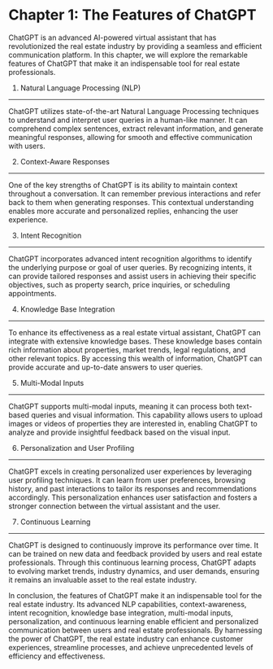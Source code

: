 Chapter 1: The Features of ChatGPT
==================================

ChatGPT is an advanced AI-powered virtual assistant that has revolutionized the real estate industry by providing a seamless and efficient communication platform. In this chapter, we will explore the remarkable features of ChatGPT that make it an indispensable tool for real estate professionals.

1. Natural Language Processing (NLP)
------------------------------------

ChatGPT utilizes state-of-the-art Natural Language Processing techniques to understand and interpret user queries in a human-like manner. It can comprehend complex sentences, extract relevant information, and generate meaningful responses, allowing for smooth and effective communication with users.

2. Context-Aware Responses
--------------------------

One of the key strengths of ChatGPT is its ability to maintain context throughout a conversation. It can remember previous interactions and refer back to them when generating responses. This contextual understanding enables more accurate and personalized replies, enhancing the user experience.

3. Intent Recognition
---------------------

ChatGPT incorporates advanced intent recognition algorithms to identify the underlying purpose or goal of user queries. By recognizing intents, it can provide tailored responses and assist users in achieving their specific objectives, such as property search, price inquiries, or scheduling appointments.

4. Knowledge Base Integration
-----------------------------

To enhance its effectiveness as a real estate virtual assistant, ChatGPT can integrate with extensive knowledge bases. These knowledge bases contain rich information about properties, market trends, legal regulations, and other relevant topics. By accessing this wealth of information, ChatGPT can provide accurate and up-to-date answers to user queries.

5. Multi-Modal Inputs
---------------------

ChatGPT supports multi-modal inputs, meaning it can process both text-based queries and visual information. This capability allows users to upload images or videos of properties they are interested in, enabling ChatGPT to analyze and provide insightful feedback based on the visual input.

6. Personalization and User Profiling
-------------------------------------

ChatGPT excels in creating personalized user experiences by leveraging user profiling techniques. It can learn from user preferences, browsing history, and past interactions to tailor its responses and recommendations accordingly. This personalization enhances user satisfaction and fosters a stronger connection between the virtual assistant and the user.

7. Continuous Learning
----------------------

ChatGPT is designed to continuously improve its performance over time. It can be trained on new data and feedback provided by users and real estate professionals. Through this continuous learning process, ChatGPT adapts to evolving market trends, industry dynamics, and user demands, ensuring it remains an invaluable asset to the real estate industry.

In conclusion, the features of ChatGPT make it an indispensable tool for the real estate industry. Its advanced NLP capabilities, context-awareness, intent recognition, knowledge base integration, multi-modal inputs, personalization, and continuous learning enable efficient and personalized communication between users and real estate professionals. By harnessing the power of ChatGPT, the real estate industry can enhance customer experiences, streamline processes, and achieve unprecedented levels of efficiency and effectiveness.
